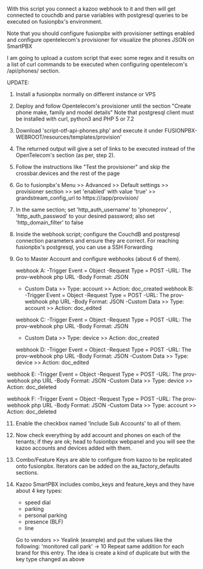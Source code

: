 With this script you connect a kazoo webhook to it and then will get connected to couchdb and parse variables with postgresql queries to be executed on fusionpbx's environment.

Note that you should configure fusionpbx with provisioner settings enabled and configure opentelecom's provisioner for visualize the phones JSON on SmartPBX

I am going  to upload a custom script that exec some regex and it results on a list of curl commands to be  executed when configuring opentelecom's /api/phones/ section.

UPDATE:

1. Install a fusionpbx  normally on different instance or VPS
2. Deploy and follow Opentelecom's provisioner until the section "Create phone make, family and model details" Note that postgresql client must be installed with curl, python3 and PHP 5 or 7.2
3. Download 'script-otf-api-phones.php' and execute it under FUSIONPBX-WEBROOT/resources/templates/provision'
4. The returned output will give a set of links to be executed instead of the OpenTelecom's section (as per, step 2).
5. Follow the instructions like "Test the provisioner" and skip the crossbar.devices and the rest of the page
6. Go to fusionpbx's Menu >> Advanced >> Default settings >> provisioner section >> set 'enabled' with value 'true' >> grandstream_config_url to https://<fusionpbx-host>/app/provision/
7. In the same section; set 'http_auth_username' to 'phoneprov' , 'http_auth_passwod' to your desired password; also set 'http_domain_filter' to false
8. Inside the webhook script; configure the CouchdB and postgresql connection parameters and ensure they are correct. For reaching fusionpbx's postgresql, you can use a SSH Forwarding
9. Go to Master Account and configure webhooks (about 6 of them).

   webhook A:
   -Trigger Event = Object
   -Request Type = POST
   -URL: The prov-webhook php URL
   -Body Format: JSON
   - Custom Data >> Type: account >> Action: doc_created
   webhook B:
   -Trigger Event = Object
   -Request Type = POST
   -URL: The prov-webhook php URL
   -Body Format: JSON
   -Custom Data >> Type: account >> Action: doc_edited

   webhook C:
   -Trigger Event = Object
   -Request Type = POST
   -URL: The prov-webhook php URL
   -Body Format: JSON
   - Custom Data >> Type: device >> Action: doc_created
   
   webhook D:
   -Trigger Event = Object
   -Request Type = POST
   -URL: The prov-webhook php URL
   -Body Format: JSON
   -Custom Data >> Type: device >> Action: doc_edited

 webhook E:
   -Trigger Event = Object
   -Request Type = POST
   -URL: The prov-webhook php URL
   -Body Format: JSON
   -Custom Data >> Type: device >> Action: doc_deleted

 webhook F:
   -Trigger Event = Object
   -Request Type = POST
   -URL: The prov-webhook php URL
   -Body Format: JSON
   -Custom Data >> Type: account >> Action: doc_deleted

11. Enable the checkbox named 'Include Sub Accounts' to all of them.
12. Now check everything by add account and phones on each of the tenants; if they are ok; head to fusionbpx webpanel and you will see the kazoo accounts and devices added with them.
13. Combo/Feature Keys are able  to configure from kazoo to be replicated onto fusionpbx. Iterators can be added on the aa_factory_defaults sections.
14. Kazoo SmartPBX includes combo_keys and feature_keys and they have about 4 key types:
    - speed dial
    - parking
    - personal parking
    - presence (BLF)
    - line
      
    Go to vendors >> Yealink (example) and put the values like the following:
    'monitored call park' -> 10
    Repeat same addition for each brand for this entry. The idea is create a kind of duplicate but with the key type changed as above
   
   
     



